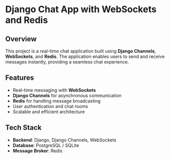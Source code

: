 # Django Chat App with WebSockets and Redis

## Overview

This project is a real-time chat application built using **Django Channels**, **WebSockets**, and **Redis**. The application enables users to send and receive messages instantly, providing a seamless chat experience.

## Features

- Real-time messaging with **WebSockets**
- **Django Channels** for asynchronous communication
- **Redis** for handling message broadcasting
- User authentication and chat rooms
- Scalable and efficient architecture

## Tech Stack

- **Backend**: Django, Django Channels, WebSockets
- **Database**: PostgreSQL / SQLite
- **Message Broker**: Redis
